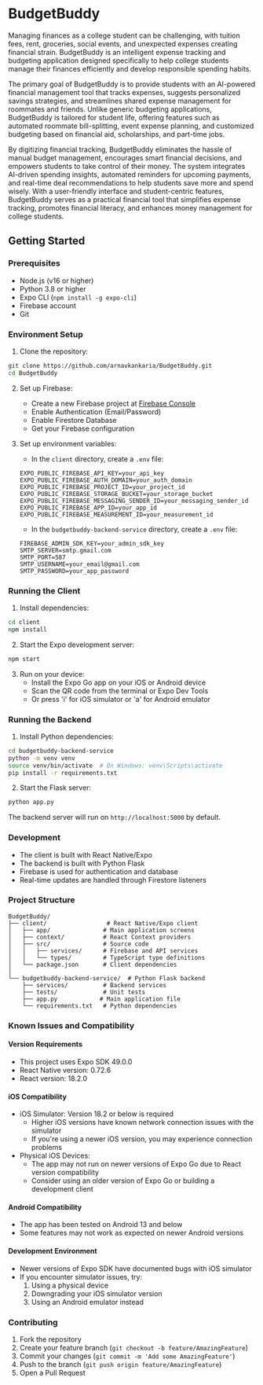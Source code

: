 # BudgetBuddy

Managing finances as a college student can be challenging, with tuition fees, rent, groceries, social events, and unexpected expenses creating financial strain. BudgetBuddy is an intelligent expense tracking and budgeting application designed specifically to help college students manage their finances efficiently and develop responsible spending habits.

The primary goal of BudgetBuddy is to provide students with an AI-powered financial management tool that tracks expenses, suggests personalized savings strategies, and streamlines shared expense management for roommates and friends. Unlike generic budgeting applications, BudgetBuddy is tailored for student life, offering features such as automated roommate bill-splitting, event expense planning, and customized budgeting based on financial aid, scholarships, and part-time jobs.

By digitizing financial tracking, BudgetBuddy eliminates the hassle of manual budget management, encourages smart financial decisions, and empowers students to take control of their money. The system integrates AI-driven spending insights, automated reminders for upcoming payments, and real-time deal recommendations to help students save more and spend wisely. With a user-friendly interface and student-centric features, BudgetBuddy serves as a practical financial tool that simplifies expense tracking, promotes financial literacy, and enhances money management for college students.

## Getting Started

### Prerequisites
- Node.js (v16 or higher)
- Python 3.8 or higher
- Expo CLI (`npm install -g expo-cli`)
- Firebase account
- Git

### Environment Setup

1. Clone the repository:
```bash
git clone https://github.com/arnavkankaria/BudgetBuddy.git
cd BudgetBuddy
```

2. Set up Firebase:
   - Create a new Firebase project at [Firebase Console](https://console.firebase.google.com)
   - Enable Authentication (Email/Password)
   - Enable Firestore Database
   - Get your Firebase configuration

3. Set up environment variables:
   - In the `client` directory, create a `.env` file:
   ```
   EXPO_PUBLIC_FIREBASE_API_KEY=your_api_key
   EXPO_PUBLIC_FIREBASE_AUTH_DOMAIN=your_auth_domain
   EXPO_PUBLIC_FIREBASE_PROJECT_ID=your_project_id
   EXPO_PUBLIC_FIREBASE_STORAGE_BUCKET=your_storage_bucket
   EXPO_PUBLIC_FIREBASE_MESSAGING_SENDER_ID=your_messaging_sender_id
   EXPO_PUBLIC_FIREBASE_APP_ID=your_app_id
   EXPO_PUBLIC_FIREBASE_MEASUREMENT_ID=your_measurement_id
   ```
   - In the `budgetbuddy-backend-service` directory, create a `.env` file:
   ```
   FIREBASE_ADMIN_SDK_KEY=your_admin_sdk_key
   SMTP_SERVER=smtp.gmail.com
   SMTP_PORT=587
   SMTP_USERNAME=your_email@gmail.com
   SMTP_PASSWORD=your_app_password
   ```

### Running the Client

1. Install dependencies:
```bash
cd client
npm install
```

2. Start the Expo development server:
```bash
npm start
```

3. Run on your device:
   - Install the Expo Go app on your iOS or Android device
   - Scan the QR code from the terminal or Expo Dev Tools
   - Or press 'i' for iOS simulator or 'a' for Android emulator

### Running the Backend

1. Install Python dependencies:
```bash
cd budgetbuddy-backend-service
python -m venv venv
source venv/bin/activate  # On Windows: venv\Scripts\activate
pip install -r requirements.txt
```

2. Start the Flask server:
```bash
python app.py
```

The backend server will run on `http://localhost:5000` by default.

### Development

- The client is built with React Native/Expo
- The backend is built with Python Flask
- Firebase is used for authentication and database
- Real-time updates are handled through Firestore listeners

### Project Structure

```
BudgetBuddy/
├── client/                 # React Native/Expo client
│   ├── app/               # Main application screens
│   ├── context/           # React Context providers
│   ├── src/               # Source code
│   │   ├── services/      # Firebase and API services
│   │   └── types/         # TypeScript type definitions
│   └── package.json       # Client dependencies
│
└── budgetbuddy-backend-service/  # Python Flask backend
    ├── services/          # Backend services
    ├── tests/             # Unit tests
    ├── app.py            # Main application file
    └── requirements.txt   # Python dependencies
```

### Known Issues and Compatibility

#### Version Requirements
- This project uses Expo SDK 49.0.0
- React Native version: 0.72.6
- React version: 18.2.0

#### iOS Compatibility
- iOS Simulator: Version 18.2 or below is required
  - Higher iOS versions have known network connection issues with the simulator
  - If you're using a newer iOS version, you may experience connection problems
- Physical iOS Devices:
  - The app may not run on newer versions of Expo Go due to React version compatibility
  - Consider using an older version of Expo Go or building a development client

#### Android Compatibility
- The app has been tested on Android 13 and below
- Some features may not work as expected on newer Android versions

#### Development Environment
- Newer versions of Expo SDK have documented bugs with iOS simulator
- If you encounter simulator issues, try:
  1. Using a physical device
  2. Downgrading your iOS simulator version
  3. Using an Android emulator instead

### Contributing

1. Fork the repository
2. Create your feature branch (`git checkout -b feature/AmazingFeature`)
3. Commit your changes (`git commit -m 'Add some AmazingFeature'`)
4. Push to the branch (`git push origin feature/AmazingFeature`)
5. Open a Pull Request


